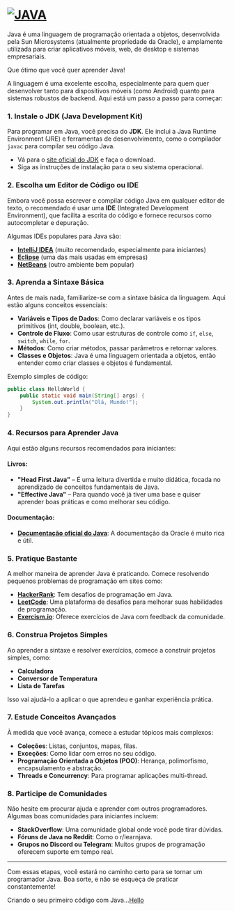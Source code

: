 # [![JAVA](https://readme-typing-svg.demolab.com?font=Fira+Code&pause=1000&width=435&lines=JAVA)](https://git.io/typing-svg)

Java é uma linguagem de programação orientada a objetos, desenvolvida pela Sun Microsystems (atualmente propriedade da Oracle), e amplamente utilizada para criar aplicativos móveis, web, de desktop e sistemas empresariais.

Que ótimo que você quer aprender Java! 

A linguagem é uma excelente escolha, especialmente para quem quer desenvolver tanto para dispositivos móveis (como Android) quanto para sistemas robustos de backend. Aqui está um passo a passo para começar:

### 1. **Instale o JDK (Java Development Kit)**
Para programar em Java, você precisa do **JDK**. Ele inclui a Java Runtime Environment (JRE) e ferramentas de desenvolvimento, como o compilador `javac` para compilar seu código Java.

- Vá para o [site oficial do JDK](https://www.oracle.com/java/technologies/javase-jdk11-downloads.html) e faça o download.
- Siga as instruções de instalação para o seu sistema operacional.

### 2. **Escolha um Editor de Código ou IDE**
Embora você possa escrever e compilar código Java em qualquer editor de texto, o recomendado é usar uma **IDE** (Integrated Development Environment), que facilita a escrita do código e fornece recursos como autocompletar e depuração.

Algumas IDEs populares para Java são:
- **[IntelliJ IDEA](https://www.jetbrains.com/)** (muito recomendado, especialmente para iniciantes)
- **[Eclipse](https://www.eclipse.org/downloads/)** (uma das mais usadas em empresas)
- **[NetBeans](https://netbeans.apache.org/front/main/index.html)** (outro ambiente bem popular)

### 3. **Aprenda a Sintaxe Básica**
Antes de mais nada, familiarize-se com a sintaxe básica da linguagem. Aqui estão alguns conceitos essenciais:
- **Variáveis e Tipos de Dados**: Como declarar variáveis e os tipos primitivos (int, double, boolean, etc.).
- **Controle de Fluxo**: Como usar estruturas de controle como `if`, `else`, `switch`, `while`, `for`.
- **Métodos**: Como criar métodos, passar parâmetros e retornar valores.
- **Classes e Objetos**: Java é uma linguagem orientada a objetos, então entender como criar classes e objetos é fundamental.

Exemplo simples de código:
```java
public class HelloWorld {
    public static void main(String[] args) {
        System.out.println("Olá, Mundo!");
    }
}
```

### 4. **Recursos para Aprender Java**
Aqui estão alguns recursos recomendados para iniciantes:

#### Livros:
- **"Head First Java"** – É uma leitura divertida e muito didática, focada no aprendizado de conceitos fundamentais de Java.
- **"Effective Java"** – Para quando você já tiver uma base e quiser aprender boas práticas e como melhorar seu código.

#### Documentação:
- **[Documentação oficial do Java](https://docs.oracle.com/javase/8/docs/)**: A documentação da Oracle é muito rica e útil.

### 5. **Pratique Bastante**
A melhor maneira de aprender Java é praticando. Comece resolvendo pequenos problemas de programação em sites como:
- **[HackerRank](https://www.hackerrank.com/domains/tutorials/10-days-of-java)**: Tem desafios de programação em Java.
- **[LeetCode](https://leetcode.com/)**: Uma plataforma de desafios para melhorar suas habilidades de programação.
- **[Exercism.io](https://exercism.io/tracks/java)**: Oferece exercícios de Java com feedback da comunidade.

### 6. **Construa Projetos Simples**
Ao aprender a sintaxe e resolver exercícios, comece a construir projetos simples, como:
- **Calculadora**
- **Conversor de Temperatura**
- **Lista de Tarefas**
  
Isso vai ajudá-lo a aplicar o que aprendeu e ganhar experiência prática.

### 7. **Estude Conceitos Avançados**
À medida que você avança, comece a estudar tópicos mais complexos:
- **Coleções**: Listas, conjuntos, mapas, filas.
- **Exceções**: Como lidar com erros no seu código.
- **Programação Orientada a Objetos (POO)**: Herança, polimorfismo, encapsulamento e abstração.
- **Threads e Concurrency**: Para programar aplicações multi-thread.

### 8. **Participe de Comunidades**
Não hesite em procurar ajuda e aprender com outros programadores. Algumas boas comunidades para iniciantes incluem:
- **StackOverflow**: Uma comunidade global onde você pode tirar dúvidas.
- **Fóruns de Java no Reddit**: Como o r/learnjava.
- **Grupos no Discord ou Telegram**: Muitos grupos de programação oferecem suporte em tempo real.

---

Com essas etapas, você estará no caminho certo para se tornar um programador Java. 
Boa sorte, e não se esqueça de praticar constantemente!

Criando o seu primeiro código com Java...[Hello](hello.md)